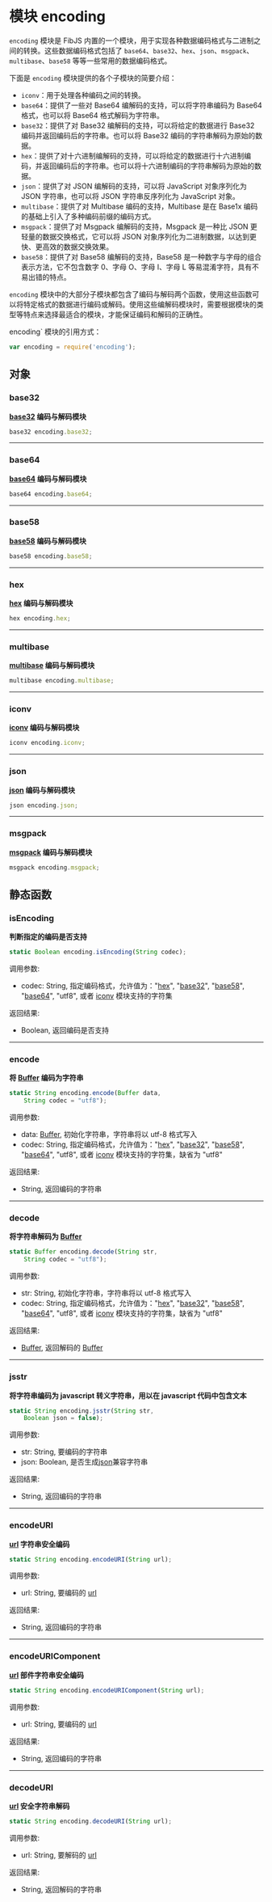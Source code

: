# 模块 encoding
`encoding` 模块是 FibJS 内置的一个模块，用于实现各种数据编码格式与二进制之间的转换。这些数据编码格式包括了 `base64`、`base32`、`hex`、`json`、`msgpack`、`multibase`、`base58` 等等一些常用的数据编码格式。

下面是 `encoding` 模块提供的各个子模块的简要介绍：

- `iconv`：用于处理各种编码之间的转换。
- `base64`：提供了一些对 Base64 编解码的支持，可以将字符串编码为 Base64 格式，也可以将 Base64 格式解码为字符串。
- `base32`：提供了对 Base32 编解码的支持，可以将给定的数据进行 Base32 编码并返回编码后的字符串。也可以将 Base32 编码的字符串解码为原始的数据。
- `hex`：提供了对十六进制编解码的支持，可以将给定的数据进行十六进制编码，并返回编码后的字符串。也可以将十六进制编码的字符串解码为原始的数据。
- `json`：提供了对 JSON 编解码的支持，可以将 JavaScript 对象序列化为 JSON 字符串，也可以将 JSON 字符串反序列化为 JavaScript 对象。
- `multibase`：提供了对 Multibase 编码的支持，Multibase 是在 Base1x 编码的基础上引入了多种编码前缀的编码方式。
- `msgpack`：提供了对 Msgpack 编解码的支持，Msgpack 是一种比 JSON 更轻量的数据交换格式，它可以将 JSON 对象序列化为二进制数据，以达到更快、更高效的数据交换效果。
- `base58`：提供了对 Base58 编解码的支持，Base58 是一种数字与字母的组合表示方法，它不包含数字 0、字母 O、字母 I、字母 L 等易混淆字符，具有不易出错的特点。

`encoding` 模块中的大部分子模块都包含了编码与解码两个函数，使用这些函数可以将特定格式的数据进行编码或解码。使用这些编解码模块时，需要根据模块的类型等特点来选择最适合的模块，才能保证编码和解码的正确性。

encoding` 模块的引用方式：

```JavaScript
var encoding = require('encoding');
```

## 对象
        
### base32
**[base32](base32.md) 编码与解码模块**

```JavaScript
base32 encoding.base32;
```

--------------------------
### base64
**[base64](base64.md) 编码与解码模块**

```JavaScript
base64 encoding.base64;
```

--------------------------
### base58
**[base58](base58.md) 编码与解码模块**

```JavaScript
base58 encoding.base58;
```

--------------------------
### hex
**[hex](hex.md) 编码与解码模块**

```JavaScript
hex encoding.hex;
```

--------------------------
### multibase
**[multibase](multibase.md) 编码与解码模块**

```JavaScript
multibase encoding.multibase;
```

--------------------------
### iconv
**[iconv](iconv.md) 编码与解码模块**

```JavaScript
iconv encoding.iconv;
```

--------------------------
### json
**[json](json.md) 编码与解码模块**

```JavaScript
json encoding.json;
```

--------------------------
### msgpack
**[msgpack](msgpack.md) 编码与解码模块**

```JavaScript
msgpack encoding.msgpack;
```

## 静态函数
        
### isEncoding
**判断指定的编码是否支持**

```JavaScript
static Boolean encoding.isEncoding(String codec);
```

调用参数:
* codec: String, 指定编码格式，允许值为："[hex](hex.md)", "[base32](base32.md)", "[base58](base58.md)", "[base64](base64.md)", "utf8", 或者 [iconv](iconv.md) 模块支持的字符集

返回结果:
* Boolean, 返回编码是否支持

--------------------------
### encode
**将 [Buffer](../../object/ifs/Buffer.md) 编码为字符串**

```JavaScript
static String encoding.encode(Buffer data,
    String codec = "utf8");
```

调用参数:
* data: [Buffer](../../object/ifs/Buffer.md), 初始化字符串，字符串将以 utf-8 格式写入
* codec: String, 指定编码格式，允许值为："[hex](hex.md)", "[base32](base32.md)", "[base58](base58.md)", "[base64](base64.md)", "utf8", 或者 [iconv](iconv.md) 模块支持的字符集，缺省为 "utf8"

返回结果:
* String, 返回编码的字符串

--------------------------
### decode
**将字符串解码为 [Buffer](../../object/ifs/Buffer.md)**

```JavaScript
static Buffer encoding.decode(String str,
    String codec = "utf8");
```

调用参数:
* str: String, 初始化字符串，字符串将以 utf-8 格式写入
* codec: String, 指定编码格式，允许值为："[hex](hex.md)", "[base32](base32.md)", "[base58](base58.md)", "[base64](base64.md)", "utf8", 或者 [iconv](iconv.md) 模块支持的字符集，缺省为 "utf8"

返回结果:
* [Buffer](../../object/ifs/Buffer.md), 返回解码的 [Buffer](../../object/ifs/Buffer.md)

--------------------------
### jsstr
**将字符串编码为 javascript 转义字符串，用以在 javascript 代码中包含文本**

```JavaScript
static String encoding.jsstr(String str,
    Boolean json = false);
```

调用参数:
* str: String, 要编码的字符串
* json: Boolean, 是否生成[json](json.md)兼容字符串

返回结果:
* String, 返回编码的字符串

--------------------------
### encodeURI
**[url](url.md) 字符串安全编码**

```JavaScript
static String encoding.encodeURI(String url);
```

调用参数:
* url: String, 要编码的 [url](url.md)

返回结果:
* String, 返回编码的字符串

--------------------------
### encodeURIComponent
**[url](url.md) 部件字符串安全编码**

```JavaScript
static String encoding.encodeURIComponent(String url);
```

调用参数:
* url: String, 要编码的 [url](url.md)

返回结果:
* String, 返回编码的字符串

--------------------------
### decodeURI
**[url](url.md) 安全字符串解码**

```JavaScript
static String encoding.decodeURI(String url);
```

调用参数:
* url: String, 要解码的 [url](url.md)

返回结果:
* String, 返回解码的字符串

